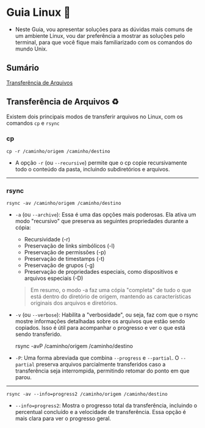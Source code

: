 # Guia Linux :book:

- Neste Guia, vou apresentar soluções para as dúvidas mais comuns de um ambiente Linux, vou dar preferência a mostrar as soluções pelo terminal, para que você fique mais familiarizado com os comandos do mundo Unix.

## Sumário

[Transferência de Arquivos](#transferencia-de-arquivos)

## Transferência de Arquivos :recycle:

Existem dois principais modos de transferir arquivos no Linux, com os comandos `cp` e `rsync`

### cp

    cp -r /caminho/origem /caminho/destino

- A opção `-r` (ou `--recursive`) permite que o cp copie recursivamente todo o conteúdo da pasta, incluindo subdiretórios e arquivos.

- - -

### rsync

    rsync -av /caminho/origem /caminho/destino

- `-a` (ou `--archive`): Essa é uma das opções mais poderosas. Ela ativa um modo "recursivo" que preserva as seguintes propriedades durante a cópia:

  - Recursividade (-r)
  - Preservação de links simbólicos (-l)
  - Preservação de permissões (-p)
  - Preservação de timestamps (-t)
  - Preservação de grupos (-g)
  - Preservação de propriedades especiais, como dispositivos e arquivos especiais (-D)

  > Em resumo, o modo -a faz uma cópia "completa" de tudo o que está dentro do diretório de origem, mantendo as características originais dos arquivos e diretórios.

- `-v` (ou `--verbose`): Habilita a "verbosidade", ou seja, faz com que o rsync mostre informações detalhadas sobre os arquivos que estão sendo copiados. Isso é útil para acompanhar o progresso e ver o que está sendo transferido.

    rsync -avP /caminho/origem /caminho/destino

- `-P`: Uma forma abreviada que combina `--progress` e `--partial`. O `--partial` preserva arquivos parcialmente transferidos caso a transferência seja interrompida, permitindo retomar do ponto em que parou.

- - -

    rsync -av --info=progress2 /caminho/origem /caminho/destino

- `--info=progress2`: Mostra o progresso total da transferência, incluindo o percentual concluído e a velocidade de transferência. Essa opção é mais clara para ver o progresso geral.
